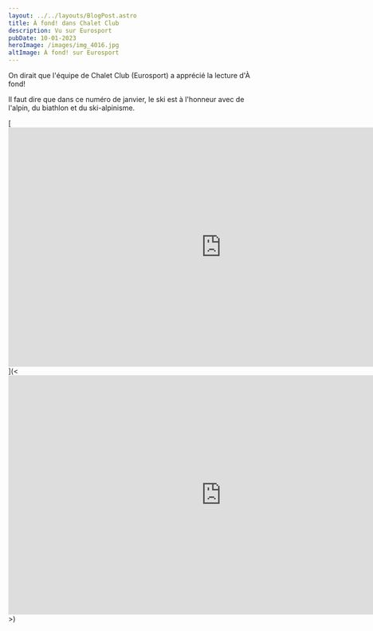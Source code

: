 ```yaml
---
layout: ../../layouts/BlogPost.astro
title: À fond! dans Chalet Club
description: Vu sur Eurosport
pubDate: 10-01-2023
heroImage: /images/img_4016.jpg
altImage: À fond! sur Eurosport
---
```

On dirait que l'équipe de Chalet Club (Eurosport) a apprécié la lecture d'À fond! 

Il faut dire que dans ce numéro de janvier, le ski est à l'honneur avec de l'alpin, du biathlon et du ski-alpinisme.

[<iframe width="853" height="480" src="https://www.youtube.com/embed/EwPkrDLvnRY" title="À fond dans Chalet Club (Eurosport)" frameborder="0" allow="accelerometer; autoplay; clipboard-write; encrypted-media; gyroscope; picture-in-picture; web-share" allowfullscreen></iframe>](<<iframe width="853" height="480" src="https://www.youtube.com/embed/EwPkrDLvnRY" title="À fond dans Chalet Club (Eurosport)" frameborder="0" allow="accelerometer; autoplay; clipboard-write; encrypted-media; gyroscope; picture-in-picture; web-share" allowfullscreen></iframe>>)